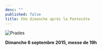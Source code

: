 ```yaml
---
desc: ""
published: false
title: XVe dimanche après la Pentecôte
---
```



![Prades]({{site.baseurl}}/images/Prades)



**Dimanche 6 septembre 2015, messe de 19h**
